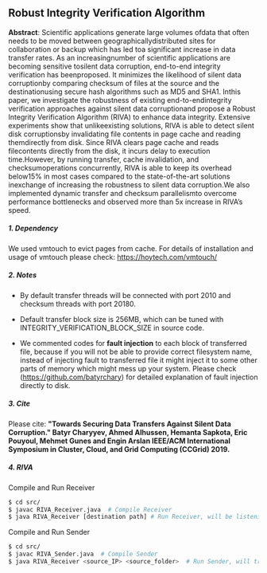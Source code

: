  ## Robust  Integrity  Verification  Algorithm
 
**Abstract**: Scientific   applications   generate   large   volumes   ofdata   that   often   needs   to   be   moved   between   geographicallydistributed  sites  for  collaboration  or  backup  which  has  led  toa  significant  increase  in  data  transfer  rates.  As  an  increasingnumber   of   scientific   applications   are   becoming   sensitive   tosilent data corruption, end-to-end integrity verification has beenproposed.  It  minimizes  the  likelihood  of  silent  data  corruptionby comparing checksum of files at the source and the destinationusing   secure   hash   algorithms   such   as   MD5   and   SHA1.   Inthis  paper,  we  investigate  the  robustness  of  existing  end-to-endintegrity  verification  approaches  against  silent  data  corruptionand  propose  a  Robust  Integrity  Verification  Algorithm  (RIVA) to enhance data integrity. Extensive experiments show that unlikeexisting  solutions,  RIVA  is  able  to  detect  silent  disk  corruptionsby  invalidating  file  contents  in  page  cache  and  reading  themdirectly  from  disk.  Since  RIVA  clears  page  cache  and  reads  filecontents directly from the disk, it incurs delay to execution time.However, by running transfer, cache invalidation, and checksumoperations concurrently, RIVA is able to keep its overhead below15%  in  most  cases  compared  to  the  state-of-the-art  solutions  inexchange  of  increasing  the  robustness  to  silent  data  corruption.We also implemented dynamic transfer and checksum parallelismto  overcome  performance  bottlenecks  and  observed  more  than 5x  increase  in  RIVA’s  speed.
 
 <!-- Source code of algorithms implemented in the [paper](https://arxiv.org/abs/1811.01161)-->
 
  ##### 1. Dependency
  
  We used vmtouch to evict pages from cache. For details of installation and usage of vmtouch please check: https://hoytech.com/vmtouch/
  
  
  ##### 2. Notes
  
  - By default transfer threads will be connected with port 2010 and checksum threads with port 20180.
  
  - Default transfer block size is 256MB, which can be tuned with INTEGRITY_VERIFICATION_BLOCK_SIZE in source code.
  
  - We commented codes for **fault injection** to each block of transferred file, because if you will not be able to provide correct filesystem name, instead of injecting fault to transferred file it might inject it to some other parts of memory which might mess up your system. Please check (https://github.com/batyrchary) for detailed explanation of fault injection directly to disk.


 
 ##### 3. Cite
 Please cite: **"Towards Securing Data Transfers Against Silent Data Corruption." Batyr Charyyev, Ahmed Alhussen, Hemanta Sapkota, Eric Pouyoul, Mehmet Gunes and Engin Arslan IEEE/ACM International Symposium in Cluster, Cloud, and Grid Computing (CCGrid) 2019.**
 
 
 ##### 4. RIVA
 Compile and Run Receiver
 ```sh
 $ cd src/
$ javac RIVA_Receiver.java  # Compile Receiver
$ java RIVA_Receiver [destination path] # Run Receiver, will be listening on port 2010 
```
Compile and Run Sender
 ```sh
 $ cd src/
$ javac RIVA_Sender.java  # Compile Sender
$ java RIVA_Receiver <source_IP> <source_folder>  # Run Sender, will try connecting to port 2010 
```

